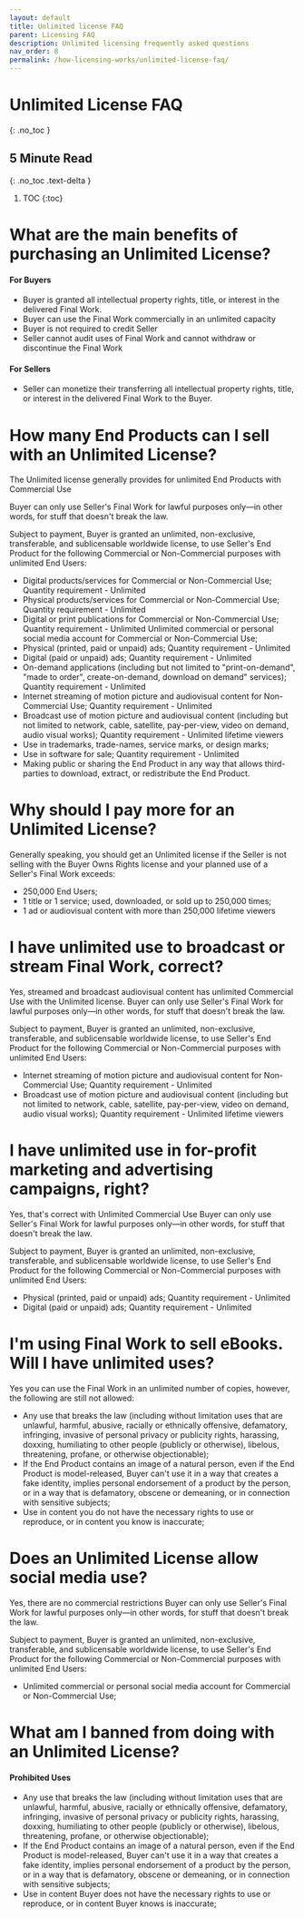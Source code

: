```yaml
---
layout: default
title: Unlimited license FAQ
parent: Licensing FAQ
description: Unlimited licensing frequently asked questions
nav_order: 8
permalink: /how-licensing-works/unlimited-license-faq/
---
```


# Unlimited License FAQ
{: .no_toc }

## 5 Minute Read
{: .no_toc .text-delta }

1. TOC
{:toc}

# What are the main benefits of purchasing an Unlimited License?

#### For Buyers

* Buyer is granted all intellectual property rights, title, or interest in the delivered Final Work.
* Buyer can use the Final Work commercially in an unlimited capacity
* Buyer is not required to credit Seller
* Seller cannot audit uses of Final Work and cannot withdraw or discontinue the Final Work

#### For Sellers

* Seller can monetize their transferring all intellectual property rights, title, or interest in the delivered Final Work to the Buyer.

# How many End Products can I sell with an Unlimited License?

The Unlimited license generally provides for unlimited End Products with Commercial Use

Buyer can only use Seller's Final Work for lawful purposes only—in other words, for stuff that doesn't break the law.

Subject to payment, Buyer is granted an unlimited, non-exclusive, transferable, and sublicensable worldwide license, to use Seller's End Product for the following Commercial or Non-Commercial purposes with unlimited End Users:

* Digital products/services for Commercial or Non-Commercial Use; Quantity requirement - Unlimited
* Physical products/services for Commercial or Non-Commercial Use; Quantity requirement - Unlimited
* Digital or print publications for Commercial or Non-Commercial Use; Quantity requirement - Unlimited
Unlimited commercial or personal social media account for Commercial or Non-Commercial Use;
* Physical (printed, paid or unpaid) ads; Quantity requirement - Unlimited
* Digital (paid or unpaid) ads; Quantity requirement - Unlimited
* On-demand applications (including but not limited to "print-on-demand", "made to order", create-on-demand, download on demand" services); Quantity requirement - Unlimited
* Internet streaming of motion picture and audiovisual content for Non-Commercial Use; Quantity requirement - Unlimited
* Broadcast use of motion picture and audiovisual content (including but not limited to network, cable, satellite, pay-per-view, video on demand, audio visual works); Quantity requirement - Unlimited lifetime viewers
* Use in trademarks, trade-names, service marks, or design marks;
* Use in software for sale; Quantity requirement - Unlimited
* Making public or sharing the End Product in any way that allows third-parties to download, extract, or redistribute the End Product.

# Why should I pay more for an Unlimited License?

Generally speaking, you should get an Unlimited license if the Seller is not selling with the Buyer Owns Rights license and your planned use of a Seller's Final Work exceeds:

* 250,000 End Users;
* 1 title or 1 service; used, downloaded, or sold up to 250,000 times;
* 1 ad or audiovisual content with more than 250,000 lifetime viewers

# I have unlimited use to broadcast or stream Final Work, correct?

Yes, streamed and broadcast audiovisual content has unlimited Commercial Use with the Unlimited license.
Buyer can only use Seller's Final Work for lawful purposes only—in other words, for stuff that doesn't break the law.

Subject to payment, Buyer is granted an unlimited, non-exclusive, transferable, and sublicensable worldwide license, to use Seller's End Product for the following Commercial or Non-Commercial purposes with unlimited End Users:

* Internet streaming of motion picture and audiovisual content for Non-Commercial Use; Quantity requirement - Unlimited
* Broadcast use of motion picture and audiovisual content (including but not limited to network, cable, satellite, pay-per-view, video on demand, audio visual works); Quantity requirement - Unlimited lifetime viewers

# I have unlimited use in for-profit marketing and advertising campaigns, right?

Yes, that's correct with Unlimited Commercial Use
Buyer can only use Seller's Final Work for lawful purposes only—in other words, for stuff that doesn't break the law.

Subject to payment, Buyer is granted an unlimited, non-exclusive, transferable, and sublicensable worldwide license, to use Seller's End Product for the following Commercial or Non-Commercial purposes with unlimited End Users:

* Physical (printed, paid or unpaid) ads; Quantity requirement - Unlimited
* Digital (paid or unpaid) ads; Quantity requirement - Unlimited

# I'm using Final Work to sell eBooks. Will I have unlimited uses?

Yes you can use the Final Work in an unlimited number of copies, however, the following are still not allowed:

* Any use that breaks the law (including without limitation uses that are unlawful, harmful, abusive, racially or ethnically offensive, defamatory, infringing, invasive of personal privacy or publicity rights, harassing, doxxing, humiliating to other people (publicly or otherwise), libelous, threatening, profane, or otherwise objectionable);
* If the End Product contains an image of a natural person, even if the End Product is model-released, Buyer can't use it in a way that creates a fake identity, implies personal endorsement of a product by the person, or in a way that is defamatory, obscene or demeaning, or in connection with sensitive subjects;
* Use in content you do not have the necessary rights to use or reproduce, or in content you know is inaccurate;

# Does an Unlimited License allow social media use?

Yes, there are no commercial restrictions
Buyer can only use Seller's Final Work for lawful purposes only—in other words, for stuff that doesn't break the law.

Subject to payment, Buyer is granted an unlimited, non-exclusive, transferable, and sublicensable worldwide license, to use Seller's End Product for the following Commercial or Non-Commercial purposes with unlimited End Users:

* Unlimited commercial or personal social media account for Commercial or Non-Commercial Use;

# What am I banned from doing with an Unlimited License?

#### Prohibited Uses

* Any use that breaks the law (including without limitation uses that are unlawful, harmful, abusive, racially or ethnically offensive, defamatory, infringing, invasive of personal privacy or publicity rights, harassing, doxxing, humiliating to other people (publicly or otherwise), libelous, threatening, profane, or otherwise objectionable);
* If the End Product contains an image of a natural person, even if the End Product is model-released, Buyer can't use it in a way that creates a fake identity, implies personal endorsement of a product by the person, or in a way that is defamatory, obscene or demeaning, or in connection with sensitive subjects;
* Use in content Buyer does not have the necessary rights to use or reproduce, or in content Buyer knows is inaccurate;